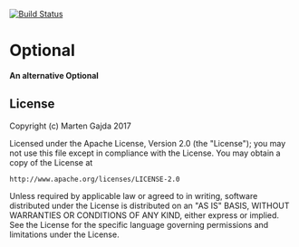 [![Build Status](https://travis-ci.org/dmfs/optional.svg?branch=master)](https://travis-ci.org/dmfs/optional)

# Optional

__An alternative Optional__


## License

Copyright (c) Marten Gajda 2017


Licensed under the Apache License, Version 2.0 (the "License");
you may not use this file except in compliance with the License.
You may obtain a copy of the License at

    http://www.apache.org/licenses/LICENSE-2.0

Unless required by applicable law or agreed to in writing, software
distributed under the License is distributed on an "AS IS" BASIS,
WITHOUT WARRANTIES OR CONDITIONS OF ANY KIND, either express or implied.
See the License for the specific language governing permissions and
limitations under the License.

